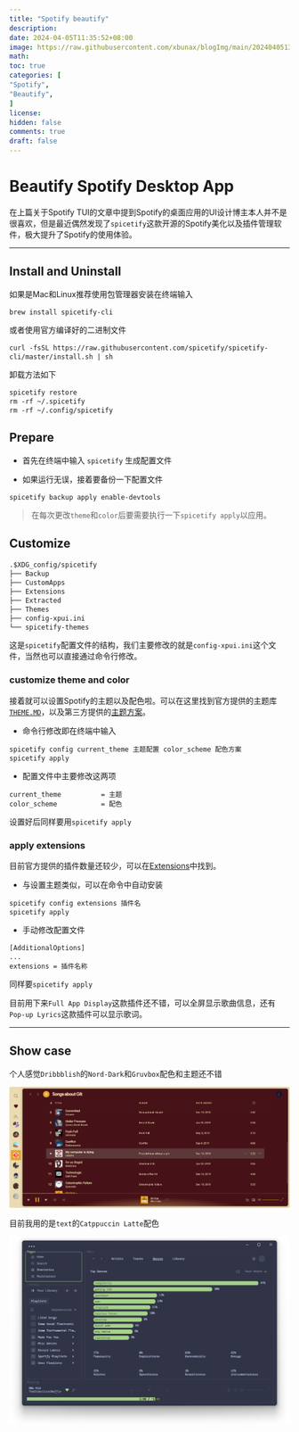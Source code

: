 ```yaml
---
title: "Spotify beautify"
description: 
date: 2024-04-05T11:35:52+08:00
image: https://raw.githubusercontent.com/xbunax/blogImg/main/202404051305362.png
math: 
toc: true
categories: [
"Spotify",
"Beautify",
]
license: 
hidden: false
comments: true
draft: false
---
```


# Beautify Spotify Desktop App

在上篇关于Spotify TUI的文章中提到Spotify的桌面应用的UI设计博主本人并不是很喜欢，但是最近偶然发现了`spicetify`这款开源的Spotify美化以及插件管理软件，极大提升了Spotify的使用体验。

***

## Install and Uninstall

如果是Mac和Linux推荐使用包管理器安装在终端输入
```
brew install spicetify-cli
```
或者使用官方编译好的二进制文件
```
curl -fsSL https://raw.githubusercontent.com/spicetify/spicetify-cli/master/install.sh | sh
```

卸载方法如下
```
spicetify restore
rm -rf ~/.spicetify
rm -rf ~/.config/spicetify
```
## Prepare

+ 首先在终端中输入
`
spicetify
`
生成配置文件

+ 如果运行无误，接着要备份一下配置文件
```
spicetify backup apply enable-devtools
```

> 在每次更改`theme`和`color`后要需要执行一下`spicetify apply`以应用。


## Customize

```
.$XDG_config/spicetify
├── Backup
├── CustomApps
├── Extensions
├── Extracted
├── Themes
├── config-xpui.ini
└── spicetify-themes
```
这是`spicetify`配置文件的结构，我们主要修改的就是`config-xpui.ini`这个文件，当然也可以直接通过命令行修改。

### customize theme and color
接着就可以设置Spotify的主题以及配色啦。可以在这里找到官方提供的主题库[`THEME.MD`](https://github.com/spicetify/spicetify-themes/blob/master/THEMES.md)，以及第三方提供的[主题方案](https://spicetify.app/docs/advanced-usage/themes)。

+ 命令行修改即在终端中输入
```
spicetify config current_theme 主题配置 color_scheme 配色方案
spicetify apply
```
+ 配置文件中主要修改这两项
```
current_theme          = 主题
color_scheme           = 配色
```
设置好后同样要用`spicetify apply`

### apply extensions 

目前官方提供的插件数量还较少，可以在[Extensions](https://spicetify.app/docs/advanced-usage/extensions)中找到。

+ 与设置主题类似，可以在命令中自动安装
```
spicetify config extensions 插件名
spicetify apply
```
+ 手动修改配置文件
```
[AdditionalOptions]
...
extensions = 插件名称
```
同样要`spicetify apply`

目前用下来`Full App Display`这款插件还不错，可以全屏显示歌曲信息，还有`Pop-up Lyrics`这款插件可以显示歌词。

***

## Show case

个人感觉`Dribbblish`的`Nord-Dark`和`Gruvbox`配色和主题还不错

![Gruvbox](https://raw.githubusercontent.com/xbunax/blogImg/main/202404051309961.png)

目前我用的是`text`的`Catppuccin Latte`配色

![text](https://raw.githubusercontent.com/xbunax/blogImg/main/202404051310231.png)

